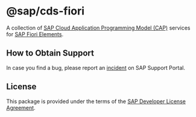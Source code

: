 # @sap/cds-fiori

A collection of [SAP Cloud Application Programming Model (CAP)](https://cap.cloud.sap) services for [SAP Fiori Elements](https://cap.cloud.sap/docs/advanced/fiori).

## How to Obtain Support

In case you find a bug, please report an [incident](https://cap.cloud.sap/docs/resources/#reporting-incidents) on SAP Support Portal.

## License

This package is provided under the terms of the [SAP Developer License Agreement](https://cap.cloud.sap/resources/license/developer-license-3_2_CAP%20V2.txt).
